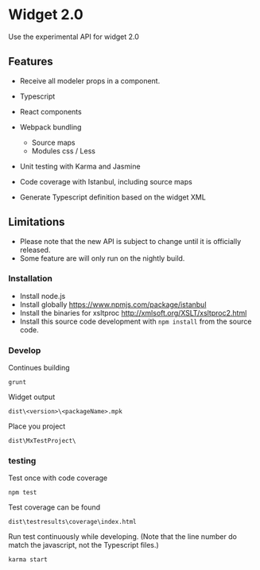# Widget 2.0

Use the experimental API for widget 2.0

## Features

* Receive all modeler props in a component.

* Typescript
* React components
* Webpack bundling
  * Source maps
  * Modules css / Less
* Unit testing with Karma and Jasmine
* Code coverage with Istanbul, including source maps
* Generate Typescript definition based on the widget XML 

## Limitations

* Please note that the new API is subject to change until it is officially released.
* Some feature are will only run on the nightly build.

### Installation

* Install node.js
* Install globally https://www.npmjs.com/package/istanbul
* Install the binaries for xsltproc http://xmlsoft.org/XSLT/xsltproc2.html
* Install this source code development with `npm install` from the source code.

### Develop

Continues building

`grunt`

Widget output

`dist\<version>\<packageName>.mpk`

Place you project

`dist\MxTestProject\`

### testing

Test once with code coverage

`npm test`

Test coverage can be found

`dist\testresults\coverage\index.html`

Run test continuously while developing. (Note that the line number do match the javascript, not the Typescript files.)

`karma start`
